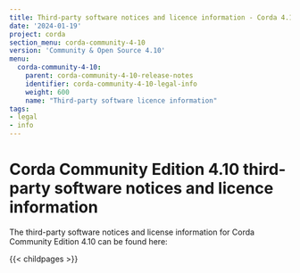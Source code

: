 ```yaml
---
title: Third-party software notices and licence information - Corda 4.10 Community
date: '2024-01-19'
project: corda
section_menu: corda-community-4-10
version: 'Community & Open Source 4.10'
menu:
  corda-community-4-10:
    parent: corda-community-4-10-release-notes
    identifier: corda-community-4-10-legal-info
    weight: 600
    name: "Third-party software licence information"
tags:
- legal
- info
---
```


# Corda Community Edition 4.10 third-party software notices and licence information

The third-party software notices and license information for Corda Community Edition 4.10 can be found here:

{{< childpages >}}